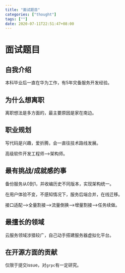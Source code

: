 ```yaml
---
title: "面试题目"
categories: ["thought"]
tags: [""]
date: 2020-07-11T22:51:47+08:00
---
```


# 面试题目

## 自我介绍

本科毕业后一直在华为工作，有5年灾备服务开发经验。

## 为什么想离职

离职想法是多方面的，最主要原因是家在南边。

## 职业规划

写代码是兴趣，爱折腾，会一直往技术路线发展。

高级软件开发工程师-->架构师。

## 最有挑战/成就感的事

备份服务从0到1，并收编历史不同版本，实现架构统一。

在用户体验不变，不感知情况下，服务后端合并，在线迁移。

接口适配-->全量割接-->流量倒换-->增量割接-->任务续做。

## 最擅长的领域

云服务领域涉猎较广，自己动手搭建服务器虚拟化平台。

## 在开源方面的贡献

仅限于提交issue，对`grpc`有一定研究。